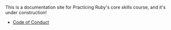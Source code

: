 This is a documentation site for Practicing Ruby's core skills course,
and it's under construction!


* [Code of Conduct](CODE_OF_CONDUCT.MD)

